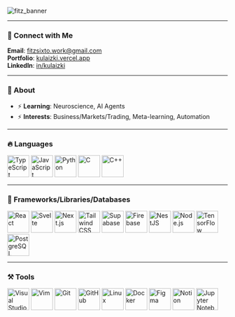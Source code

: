 <!-- <p align="left">
  <img src="https://komarev.com/ghpvc/?username=kulaizki&label=Profile%20views&color=008cff&style=flat" alt="kulaizki" />
  <img src="https://user-badge.committers.top/philippines/kulaizki.svg" />
</p>
-->

![fitz_banner](https://github.com/user-attachments/assets/1fab43ab-c470-4010-8a2d-a9f6735e15dc)

---

### 📧 Connect with Me
**Email**: fitzsixto.work@gmail.com  
**Portfolio**: <a href="https://kulaizki.vercel.app/" target="_blank">kulaizki.vercel.app</a>  
**LinkedIn**: <a href="https://www.linkedin.com/in/kulaizki" target="_blank">in/kulaizki</a>

---

### 💬 About

- ⚡ **Learning**: Neuroscience, AI Agents
- ⚡ **Interests**: Business/Markets/Trading, Meta-learning, Automation

---

### 🔥 Languages

<p align="left">
  <img src="https://skillicons.dev/icons?i=ts" alt="TypeScript" width="50" height="50"/>
  <img src="https://skillicons.dev/icons?i=js" alt="JavaScript" width="50" height="50"/>
  <img src="https://skillicons.dev/icons?i=python" alt="Python" width="50" height="50"/>
  <img src="https://skillicons.dev/icons?i=c" alt="C" width="50" height="50"/>
  <img src="https://skillicons.dev/icons?i=cpp" alt="C++" width="50" height="50"/>
</p>

---

### 🧬 Frameworks/Libraries/Databases

<p align="left">
  <img src="https://skillicons.dev/icons?i=react" alt="React" width="50" height="50"/>
  <img src="https://skillicons.dev/icons?i=svelte" alt="Svelte" width="50" height="50"/>
  <img src="https://skillicons.dev/icons?i=nextjs" alt="Next.js" width="50" height="50"/>
  <img src="https://skillicons.dev/icons?i=tailwind" alt="Tailwind CSS" width="50" height="50"/>
  <img src="https://skillicons.dev/icons?i=supabase" alt="Supabase" width="50" height="50"/>
  <img src="https://skillicons.dev/icons?i=firebase" alt="Firebase" width="50" height="50"/>
  <img src="https://skillicons.dev/icons?i=nestjs" alt="NestJS" width="50" height="50"/>
  <img src="https://skillicons.dev/icons?i=nodejs" alt="Node.js" width="50" height="50"/>
  <img src="https://skillicons.dev/icons?i=tensorflow" alt="TensorFlow" width="50" height="50"/>
  <img src="https://skillicons.dev/icons?i=postgres" alt="PostgreSQL" width="50" height="50"/>
</p>

---

### ⚒️ Tools

<p align="left">
  <img src="https://skillicons.dev/icons?i=vscode" alt="Visual Studio Code" width="50" height="50"/>
  <img src="https://skillicons.dev/icons?i=vim" alt="Vim" width="50" height="50"/>
  <img src="https://skillicons.dev/icons?i=git" alt="Git" width="50" height="50"/>
  <img src="https://skillicons.dev/icons?i=github" alt="GitHub" width="50" height="50"/>
  <img src="https://skillicons.dev/icons?i=linux" alt="Linux" width="50" height="50"/>
  <img src="https://skillicons.dev/icons?i=docker" alt="Docker" width="50" height="50"/>
  <img src="https://skillicons.dev/icons?i=figma" alt="Figma" width="50" height="50"/>
  <img src="https://skillicons.dev/icons?i=notion" alt="Notion" width="50" height="50"/>
  <img src="https://skillicons.dev/icons?i=jupyter" alt="Jupyter Notebook" width="50" height="50"/>
</p>

